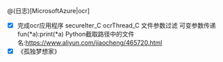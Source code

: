 @(日志)[MicrosoftAzure|ocr]
- [x] 完成ocr应用程序
 secureIter_C
 ocrThread_C
 文件参数过滤
 可变参数传递fun(*a):print(*a)
 Python截取路径中的文件名:https://www.aliyun.com/jiaocheng/465720.html
- [x] 《孤独梦想家》
